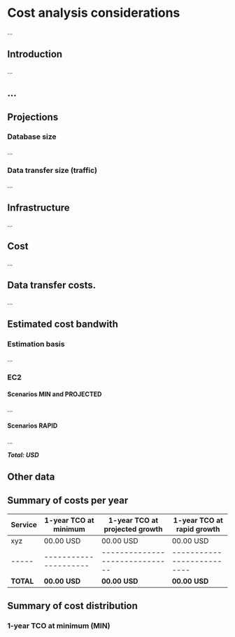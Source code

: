 # Cost analysis considerations

...


## Introduction
...

## ...


## Projections
### Database size
...

### Data transfer size (traffic)
...

## Infrastructure

...

## Cost

...

## Data transfer costs.

...

## Estimated cost bandwith

### Estimation basis

...

### EC2 

#### Scenarios MIN and PROJECTED
...

#### Scenarios RAPID
...

**_Total:  USD_**


## Other data


## Summary of costs per year

|Service                    | 1-year TCO at minimum    | 1-year TCO at projected growth     | 1-year TCO at rapid growth     |
| -----                     | ---------------------    | ------------------------------     | --------------------------     |
| xyz                       |    00.00 USD          |    00.00 USD                    |    00.00 USD                |
| -----                     | ---------------------    | ------------------------------     | --------------------------     |
| **TOTAL**                 | **00.00 USD**        |  **00.00 USD**                  | **00.00 USD**

## Summary of cost distribution

### 1-year TCO at minimum (MIN)


